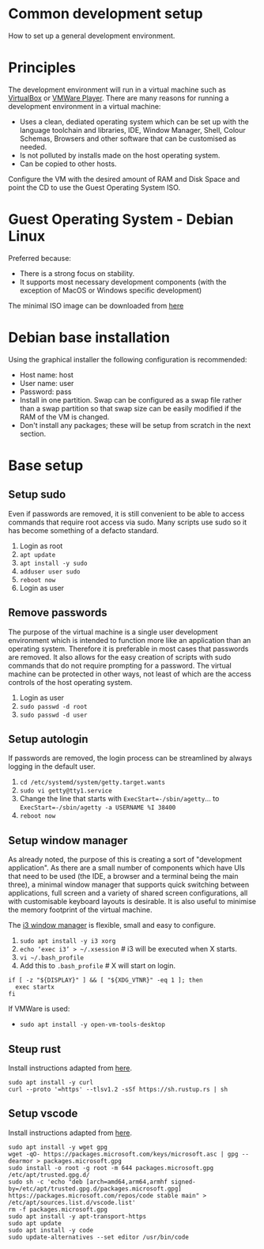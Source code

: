 # Common development setup
How to set up a general development environment.

# Principles
The development environment will run in a virtual machine such as [VirtualBox](https://www.virtualbox.org/) or [VMWare Player](https://www.vmware.com/au/products/workstation-player.html). There are many reasons for running a development environment in a virtual machine:
- Uses a clean, dediated operating system which can be set up with the language toolchain and libraries, IDE, Window Manager, Shell, Colour Schemas, Browsers and other software that can be customised as needed.
- Is not polluted by installs made on the host operating system.
- Can be copied to other hosts.

Configure the VM with the desired amount of RAM and Disk Space and point the CD to use the Guest Operating System ISO.

# Guest Operating System - Debian Linux
Preferred because:
- There is a strong focus on stability.
- It supports most necessary development components (with the exception of MacOS or Windows specific development)

The minimal ISO image can be downloaded from [here](https://www.debian.org/CD/netinst/)

# Debian base installation
Using the graphical installer the following configuration is recommended:
- Host name: host
- User name: user
- Password: pass
- Install in one partition. Swap can be configured as a swap file rather than a swap partition so that swap size can be easily modified if the RAM of the VM is changed.
- Don't install any packages; these will be setup from scratch in the next section.

# Base setup

## Setup sudo
Even if passwords are removed, it is still convenient to be able to access commands that require root access via sudo. Many scripts use sudo so it has become something of a defacto standard.

1. Login as root
2. `apt update`
3. `apt install -y sudo`
4. `adduser user sudo`
5. `reboot now`
6. Login as user


## Remove passwords
The purpose of the virtual machine is a single user development environment which is intended to function more like an application than an operating system. Therefore it is preferable in most cases that passwords are removed. It also allows for the easy creation of scripts with sudo commands that do not require prompting for a password. The virtual machine can be protected in other ways, not least of which are the access controls of the host operating system.

1. Login as user
2. `sudo passwd -d root`
3. `sudo passwd -d user`

## Setup autologin
If passwords are removed, the login process can be streamlined by always logging in the default user.

1. `cd /etc/systemd/system/getty.target.wants`
2. `sudo vi getty@tty1.service`
3. Change the line that starts with `ExecStart=-/sbin/agetty`... to `ExecStart=-/sbin/agetty -a USERNAME %I 38400`
4. `reboot now`

## Setup window manager
As already noted, the purpose of this is creating a sort of "development application". As there are a small number of components which have UIs that need to be used (the IDE, a browser and a terminal being the main three), a minimal window manager that supports quick switching between applications, full screen and a variety of shared screen configurations, all with customisable keyboard layouts is desirable. It is also useful to minimise the memory footprint of the virtual machine.

The [i3 window manager](https://i3wm.org/) is flexible, small and easy to configure.
1. `sudo apt install -y i3 xorg`
2. `echo ‘exec i3’ > ~/.xsession` # i3 will be executed when X starts.
3. `vi ~/.bash_profile`
4. Add this to `.bash_profile` # X will start on login.
```
if [ -z "${DISPLAY}" ] && [ "${XDG_VTNR}" -eq 1 ]; then
  exec startx
fi
```

If VMWare is used:
- `sudo apt install -y open-vm-tools-desktop`

## Steup rust
Install instructions adapted from [here](https://www.rust-lang.org/tools/install).
```
sudo apt install -y curl
curl --proto '=https' --tlsv1.2 -sSf https://sh.rustup.rs | sh
```

## Setup vscode
Install instructions adapted from [here](https://code.visualstudio.com/docs/setup/linux).
```
sudo apt install -y wget gpg
wget -qO- https://packages.microsoft.com/keys/microsoft.asc | gpg --dearmor > packages.microsoft.gpg
sudo install -o root -g root -m 644 packages.microsoft.gpg /etc/apt/trusted.gpg.d/
sudo sh -c 'echo "deb [arch=amd64,arm64,armhf signed-by=/etc/apt/trusted.gpg.d/packages.microsoft.gpg] https://packages.microsoft.com/repos/code stable main" > /etc/apt/sources.list.d/vscode.list'
rm -f packages.microsoft.gpg
sudo apt install -y apt-transport-https
sudo apt update
sudo apt install -y code
sudo update-alternatives --set editor /usr/bin/code
```

